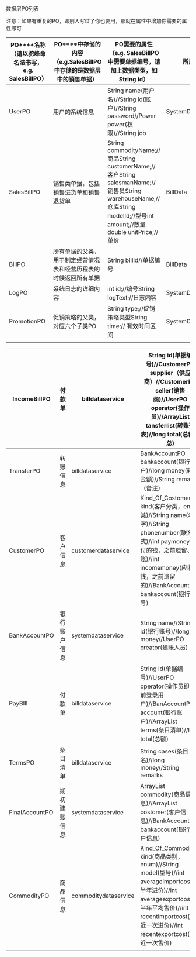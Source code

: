 数据层PO列表

注意：如果有重复的PO，即别人写过了你也要用，那就在属性中增加你需要的属性即可

| **PO****名称**（请以驼峰命名法书写，e.g. SalesBillPO） | **PO****中存储的内容**（e.g.SalesBillPO中存储的是数据层中的销售单据） | PO需要的属性（e.g. SalesBillPO中需要单据编号，请加上数据类型，如String id） | 所属的Data类型                |
| ---------------------------------------- | ---------------------------------------- | ---------------------------------------- | ------------------------ |
| UserPO                                   | 用户的系统信息                                  | String name(用户名)//String id(账户)//String password//Power power(权限)//String job | SystemData.UserData      |
| SalesBillPO                              | 销售类单据，包括销售进货单和销售退货单                      | String commodityName;//商品String customerName;//客户String salesmanName;//销售员String warehouseName;//仓库String modelId;//型号int amount;//数量double unitPrice;//单价 | BillData                 |
| BillPO                                   | 所有单据的父类，用于制定经营情况表和经营历程表的时候返回所有单据         | String billId//单据编号                      | BillData                 |
| LogPO                                    | 系统日志的详细内容                                | int id;//编号String logText;//日志内容         | SystemData.LogData       |
| PromotionPO                              | 促销策略的父类，对应六个子类PO                         | String type;//促销策略类型String time;// 有效时间区间 | SystemData.PromotionData |
|                                          |                                          |                                          |                          |

| IncomeBillPO   | 付款单    | billdataservice      | String id(单据编号)//CustomerPO supplier（供应商）//CustomerPO seller(销售商)//UserPO operator(操作员)//ArrayList<TransferPO> tansferlist(转账列表)//long total(总额汇总) |
| -------------- | ------ | -------------------- | ---------------------------------------- |
| TransferPO     | 转账信息   | billdataservice      | BankAccountPO bankaccount(银行账户)//long money(转账金额)//String remarks（备注） |
| CustomerPO     | 客户信息   | customerdataservice  | Kind_Of_Costomers kind(客户分类，enum类)//String name(名字)//String phonenumber(联系方式)//int paymoney(应付的钱，之前遗留、赊账)//int incomemoney(应收的钱，之前遗留的)//BankAccountPO bankaccount(银行账号) |
| BankAccountPO  | 银行账户信息 | systemdataservice    | String name//String id(银行账号)//long money//UserPO creator(建账人员) |
| PayBIll        | 付款单    | billdataservice      | String  id(单据编号)//UserPO operator(操作员即当前登录用户)//BanAccountPO account(银行账户)//ArrayList<TermsPO> terms(条目清单)//long total(总额) |
| TermsPO        | 条目清单   | billdataservice      | String cases(条目名)//long money//String remarks |
| FinalAccountPO | 期初建账信息 | systemdataservice    | ArrayList<CommodityPO> commodity(商品信息)//ArrayList<CostomerPO> costomer(客户信息)//BankAccount bankaccount(银行账户信息) |
| CommodityPO    | 商品信息   | commoditydataservice | Kind_Of_Commodity kind(商品类别，enum)//String model(型号)//int averageimportcost(上半年进价)//int averageexportcost(上半年平均售价)//int recentimportcost(最近一次进价)//int recentexportcost(最近一次售价) |
|                |        |                      |                                          |

